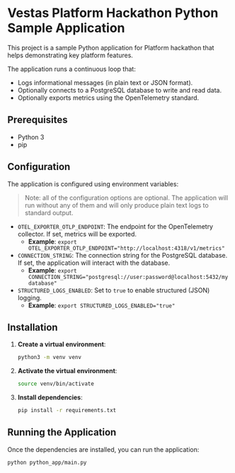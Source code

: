 # Vestas Platform Hackathon Python Sample Application

This project is a sample Python application for Platform hackathon that helps demonstrating key platform features. 

The application runs a continuous loop that:
- Logs informational messages (in plain text or JSON format).
- Optionally connects to a PostgreSQL database to write and read data.
- Optionally exports metrics using the OpenTelemetry standard.

## Prerequisites

- Python 3
- pip

## Configuration

The application is configured using environment variables:

> Note: all of the configuration options are optional. The application will run without any of them and will only produce plain text logs to standard output.

- `OTEL_EXPORTER_OTLP_ENDPOINT`: The endpoint for the OpenTelemetry collector. If set, metrics will be exported.
  - **Example**: `export OTEL_EXPORTER_OTLP_ENDPOINT="http://localhost:4318/v1/metrics"`
- `CONNECTION_STRING`: The connection string for the PostgreSQL database. If set, the application will interact with the database.
  - **Example**: `export CONNECTION_STRING="postgresql://user:password@localhost:5432/mydatabase"`
- `STRUCTURED_LOGS_ENABLED`: Set to `true` to enable structured (JSON) logging.
  - **Example**: `export STRUCTURED_LOGS_ENABLED="true"`

## Installation

1.  **Create a virtual environment**:
    ```bash
    python3 -m venv venv
    ```

2.  **Activate the virtual environment**:
    ```bash
    source venv/bin/activate
    ```

3.  **Install dependencies**:
    ```bash
    pip install -r requirements.txt
    ```

## Running the Application

Once the dependencies are installed, you can run the application:

```bash
python python_app/main.py
```
